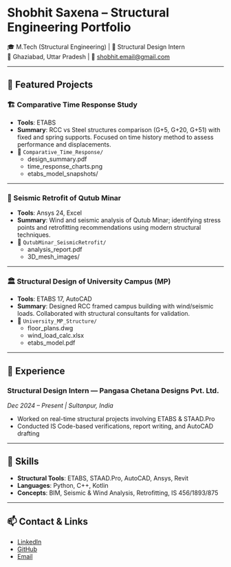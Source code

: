 # Shobhit Saxena – Structural Engineering Portfolio

🎓 M.Tech (Structural Engineering) | 💼 Structural Design Intern  
📍 Ghaziabad, Uttar Pradesh | 📧 shobhit.email@gmail.com  

---

## 📌 Featured Projects

### 🏗️ Comparative Time Response Study
- **Tools**: ETABS
- **Summary**: RCC vs Steel structures comparison (G+5, G+20, G+51) with fixed and spring supports. Focused on time history method to assess performance and displacements.
- 📁 `Comparative_Time_Response/`
  - design_summary.pdf
  - time_response_charts.png
  - etabs_model_snapshots/

---

### 🕌 Seismic Retrofit of Qutub Minar
- **Tools**: Ansys 24, Excel
- **Summary**: Wind and seismic analysis of Qutub Minar; identifying stress points and retrofitting recommendations using modern structural techniques.
- 📁 `QutubMinar_SeismicRetrofit/`
  - analysis_report.pdf
  - 3D_mesh_images/

---

### 🏛️ Structural Design of University Campus (MP)
- **Tools**: ETABS 17, AutoCAD
- **Summary**: Designed RCC framed campus building with wind/seismic loads. Collaborated with structural consultants for validation.
- 📁 `University_MP_Structure/`
  - floor_plans.dwg
  - wind_load_calc.xlsx
  - etabs_model.pdf

---

## 💼 Experience

### Structural Design Intern — Pangasa Chetana Designs Pvt. Ltd.
*Dec 2024 – Present | Sultanpur, India*
- Worked on real-time structural projects involving ETABS & STAAD.Pro
- Conducted IS Code-based verifications, report writing, and AutoCAD drafting

---

## 🧰 Skills

- **Structural Tools**: ETABS, STAAD.Pro, AutoCAD, Ansys, Revit
- **Languages**: Python, C++, Kotlin
- **Concepts**: BIM, Seismic & Wind Analysis, Retrofitting, IS 456/1893/875

---

## 📫 Contact & Links
- [LinkedIn](https://linkedin.com/in/shobhit-saxena)
- [GitHub](https://github.com/shobhitsaxena)
- [Email](mailto:shobhit.email@gmail.com)
